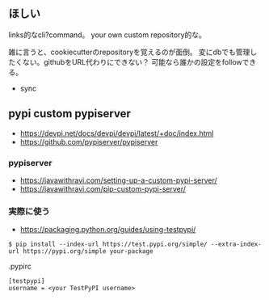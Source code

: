 ## ほしい

links的なcli?command。
your own custom repository的な。

雑に言うと、cookiecutterのrepositoryを覚えるのが面倒。
変にdbでも管理したくない。githubをURL代わりにできない？
可能なら誰かの設定をfollowできる。

- sync


## pypi custom pypiserver

- https://devpi.net/docs/devpi/devpi/latest/+doc/index.html
- https://github.com/pypiserver/pypiserver

### pypiserver

- https://javawithravi.com/setting-up-a-custom-pypi-server/
- https://javawithravi.com/pip-custom-pypi-server/

### 実際に使う

- https://packaging.python.org/guides/using-testpypi/

```console
$ pip install --index-url https://test.pypi.org/simple/ --extra-index-url https://pypi.org/simple your-package
```

.pypirc
```
[testpypi]
username = <your TestPyPI username>
```
